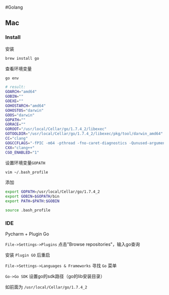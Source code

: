 #Golang

## Mac

### Install

安装 

```sh
brew install go
```

查看环境变量

```sh
go env

# result:
GOARCH="amd64"
GOBIN=""
GOEXE=""
GOHOSTARCH="amd64"
GOHOSTOS="darwin"
GOOS="darwin"
GOPATH=""
GORACE=""
GOROOT="/usr/local/Cellar/go/1.7.4_2/libexec"
GOTOOLDIR="/usr/local/Cellar/go/1.7.4_2/libexec/pkg/tool/darwin_amd64"
CC="clang"
GOGCCFLAGS="-fPIC -m64 -pthread -fno-caret-diagnostics -Qunused-arguments -fmessage-length=0 -fdebug-prefix-map=/var/folders/1x/s344ps794nzb3cd8tn2v1hmw0000gn/T/go-build932119579=/tmp/go-build -gno-record-gcc-switches -fno-common"
CXX="clang++"
CGO_ENABLED="1"
```

设置环境变量`GOPATH`

```sh
vim ~/.bash_profile
```

添加

```sh
export GOPATH=/usr/local/Cellar/go/1.7.4_2
export GOBIN=$GOPATH/bin
export PATH=$PATH:$GOBIN
```

```sh
source .bash_profile
```

### IDE

Pycharm + Plugin Go

`File->Settings->Plugins`
点击"Browse repositories"，输入go查询

安装 `Plugin GO` 后重启

`File->Settings->Languages & Frameworks` 寻找 `Go` 菜单

`Go->Go SDK` 设置go的sdk路径（go的lib安装目录）

如前面为 `/usr/local/Cellar/go/1.7.4_2`


